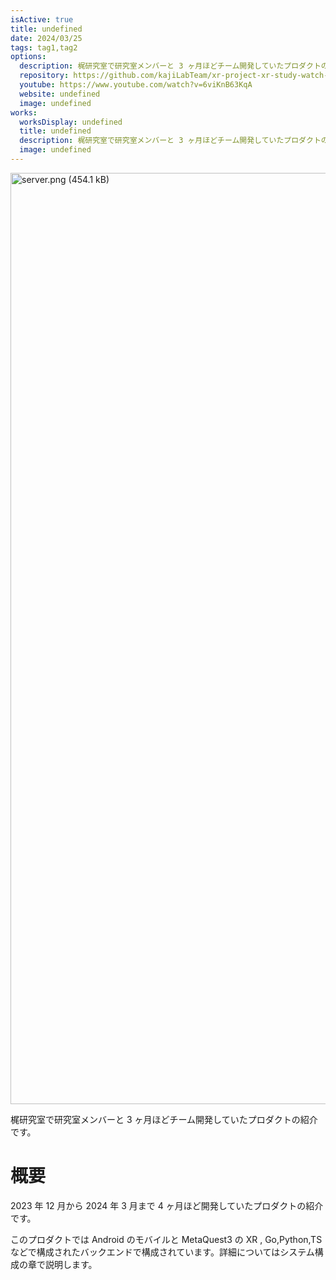 ```yaml
---
isActive: true
title: undefined
date: 2024/03/25
tags: tag1,tag2
options:
  description: 梶研究室で研究室メンバーと 3 ヶ月ほどチーム開発していたプロダクトの紹介です
  repository: https://github.com/kajiLabTeam/xr-project-xr-study-watch-metaquest
  youtube: https://www.youtube.com/watch?v=6viKnB63KqA
  website: undefined
  image: undefined
works:
  worksDisplay: undefined
  title: undefined
  description: 梶研究室で研究室メンバーと 3 ヶ月ほどチーム開発していたプロダクトの紹介です
  image: undefined
---
```



<img width="1490" alt="server.png (454.1 kB)" src="https://img.esa.io/uploads/production/attachments/21734/2024/09/14/148413/082f2954-39aa-42a9-986e-362d819bfade.png">

梶研究室で研究室メンバーと 3 ヶ月ほどチーム開発していたプロダクトの紹介です。

<!--more-->

# 概要

2023 年 12 月から 2024 年 3 月まで 4 ヶ月ほど開発していたプロダクトの紹介です。

このプロダクトでは Android のモバイルと MetaQuest3 の XR , Go,Python,TS などで構成されたバックエンドで構成されています。詳細についてはシステム構成の章で説明します。